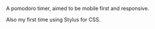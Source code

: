 A pomodoro timer, aimed to be mobile first and responsive. 

Also my first time using Stylus for CSS.